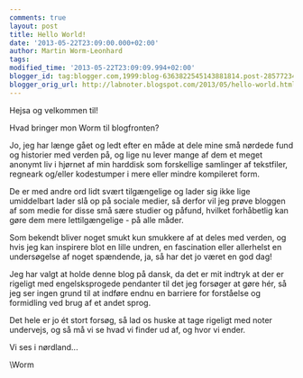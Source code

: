 ```yaml
---
comments: true
layout: post
title: Hello World!
date: '2013-05-22T23:09:00.000+02:00'
author: Martin Worm-Leonhard
tags: 
modified_time: '2013-05-22T23:09:09.994+02:00'
blogger_id: tag:blogger.com,1999:blog-6363822545143881814.post-2857723425532172257
blogger_orig_url: http://labnoter.blogspot.com/2013/05/hello-world.html
---
```


Hejsa og velkommen til! 

Hvad bringer mon Worm til blogfronten?

Jo, jeg har længe gået og ledt efter en måde at dele mine små nørdede
fund og historier med verden på, og lige nu lever mange af dem et meget
anonymt liv i hjørnet af min harddisk som forskellige samlinger af
tekstfiler, regneark og/eller kodestumper i mere eller mindre kompileret
form. 

De er med andre ord lidt svært tilgængelige og lader sig ikke lige
umiddelbart lader slå op på sociale medier, så derfor vil jeg prøve
bloggen af som medie for disse små sære studier og påfund, hvilket
forhåbetlig kan gøre dem mere lettilgængelige - på alle måder.

Som bekendt bliver noget smukt kun smukkere af at deles med verden, og
hvis jeg kan inspirere blot en lille undren, en fascination eller
allerhelst en undersøgelse af noget spændende, ja, så har det jo været
en god dag!

Jeg har valgt at holde denne blog på dansk, da det er mit indtryk at der
er rigeligt med engelsksprogede pendanter til det jeg forsøger at gøre
hér, så jeg ser ingen grund til at indføre endnu en barriere for
forståelse og formidling ved brug af et andet sprog.

Det hele er jo ét stort forsøg, så lad os huske at tage rigeligt med
noter undervejs, og så må vi se hvad vi finder ud af, og hvor vi ender.

Vi ses i nørdland...

\\Worm

